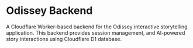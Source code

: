 # Odissey Backend

A Cloudflare Worker-based backend for the Odissey interactive storytelling application. This backend provides session management, and AI-powered story interactions using Cloudflare D1 database.
